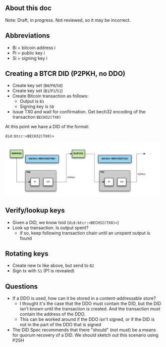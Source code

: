 ## About this doc

Note: Draft, in progress. Not reviewed, so it may be incorrect.

## Abbreviations

- Bi = bitcoin address i
- Pi = public key i
- Si = signing key i


## Creating a BTCR DID (P2PKH, no DDO)


- Create key set (`B0`/`P0`/`S0`)
- Create key set (`B1`/`P1`/`S1`)
- Create Bitcoin transaction as follows:
	- Output is `B1`
	- Signing key is `S0`
- Issue TX0 and wait for confirmation. Get bech32 encoding of the transaction `BECH32(TX0)`

At this point we have a DID of the format: 
```
did:btcr:<BECH32(TX0)>
```

![](btcr.png)


## Verify/lookup keys

- Given a DID, we know txid (`did:btcr:<BECH32(TX0)>`)
- Look up transaction. Is output spent?
    - if so, keep following transaction chain until an unspent output is found

## Rotating keys

- Create new tx like above, but send to `B2`
- Sign tx with `S1` (P1 is revealed)

## Questions
- If a DDO is used, how can it be stored in a content-addressable store?
    - I thought it's the case that the DDO must contain the DID, but the DID isn't known until the transaction is created. And the transaction must contain the address of the DDO.
    - This can be worked around if the DDO isn't signed, or if the DID is not in the part of the DDO that is signed
- The DID Spec recommends that there "should" (not must) be a means for quorum recovery of a DID. We should sketch out this scenario using P2SH
